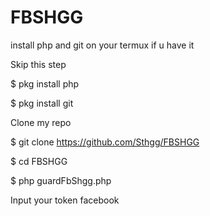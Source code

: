 # FBSHGG

install php and git on your termux
if u have it

Skip this step 


$ pkg install php

$ pkg install git

Clone my repo

$ git clone https://github.com/Sthgg/FBSHGG

$ cd FBSHGG

$ php guardFbShgg.php

Input your token facebook
